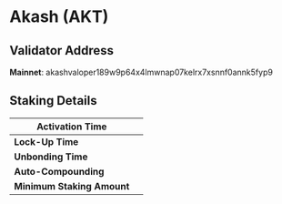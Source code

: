 # Akash (AKT)

## **Validator Address**

**Mainnet**: akashvaloper189w9p64x4lmwnap07kelrx7xsnnf0annk5fyp9

## Staking Details

| **Activation Time**        |   |
| -------------------------- | - |
| **Lock-Up Time**           |   |
| **Unbonding Time**         |   |
| **Auto-Compounding**       |   |
| **Minimum Staking Amount** |   |

